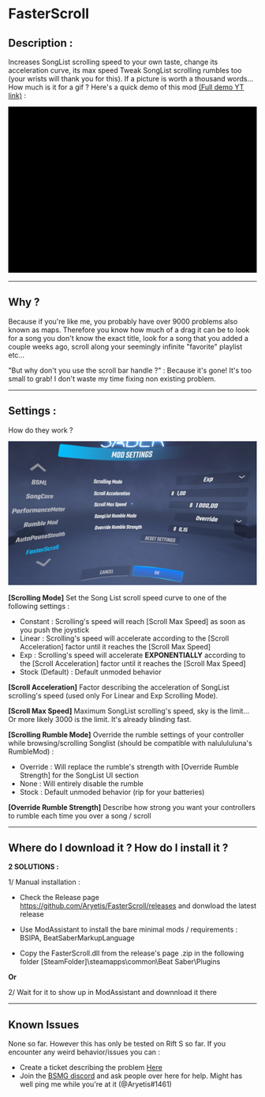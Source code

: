 # FasterScroll

## Description :

Increases SongList scrolling speed to your own taste, change its acceleration curve, its max speed
Tweak SongList scrolling rumbles too (your wrists will thank you for this).
If a picture is worth a thousand words... How much is it for a gif ? Here's a quick demo of this mod <a href="https://www.youtube.com/watch?v=NgsHk499Rog">(Full demo YT link)</a> : 
<p align="center" href="https://www.youtube.com/watch?v=NgsHk499Rog">
  <img src="https://github.com/Aryetis/FasterScroll/blob/master/FasterScroll/Resources/Fasterscroll-Trimed480p30fps.gif">
</p>

----------

## Why ? 

Because if you're like me, you probably have over 9000 problems also known as maps. Therefore you know how much of a drag it can be to look for a song you don't know the exact title, look for a song that you added a couple weeks ago, scroll along your seemingly infinite "favorite" playlist etc...

"But why don't you use the scroll bar handle ?" : Because it's gone! It's too small to grab! I don't waste my time fixing non existing problem.

----------

## Settings :

How do they work ?

![InGameSettings](https://github.com/Aryetis/FasterScroll/blob/master/FasterScroll/Resources/SettingsMenuInGame.jpg)

**[Scrolling Mode]** Set the Song List scroll speed curve to one of the following settings :
- Constant : Scrolling's speed will reach [Scroll Max Speed] as soon as you push the joystick
- Linear : Scrolling's speed will accelerate according to the [Scroll Acceleration] factor until it reaches the [Scroll Max Speed]
- Exp : Scrolling's speed will accelerate **EXPONENTIALLY** according to the [Scroll Acceleration] factor until it reaches the [Scroll Max Speed]
- Stock (Default) : Default unmoded behavior 

**[Scroll Acceleration]** Factor describing the acceleration of SongList scrolling's speed (used only For Linear and Exp Scrolling Mode).

**[Scroll Max Speed]** Maximum SongList scrolling's speed, sky is the limit... Or more likely 3000 is the limit. It's already blinding fast.

**[Scrolling Rumble Mode]** Override the rumble settings of your controller while browsing/scrolling Songlist (should be compatible with nalulululuna's RumbleMod) :
- Override : Will replace the rumble's strength with [Override Rumble Strength] for the SongList UI section
- None : Will entirely disable the rumble 
- Stock : Default unmoded behavior (rip for your batteries)

**[Override Rumble Strength]** Describe how strong you want your controllers to rumble each time you over a song / scroll

----------

## Where do I download it ? How do I install it ?

**2 SOLUTIONS :**

1/ Manual installation :

- Check the Release page https://github.com/Aryetis/FasterScroll/releases and donwload the latest release

- Use ModAssistant to install the bare minimal mods / requirements : BSIPA, BeatSaberMarkupLanguage

- Copy the FasterScroll.dll from the release's page .zip in the following folder [SteamFolder]\steamapps\common\Beat Saber\Plugins

**Or** 

2/ Wait for it to show up in ModAssistant and downnload it there

----------

## Known Issues

None so far. However this has only be tested on Rift S so far. If you encounter any weird behavior/issues you can :
- Create a ticket describing the problem <a href="https://github.com/Aryetis/FasterScroll/issues">Here</a> 
- Join the <a href="https://discord.com/invite/beatsabermods">BSMG discord</a> and ask people over here for help. Might has well ping me while you're at it (@Aryetis#1461)

